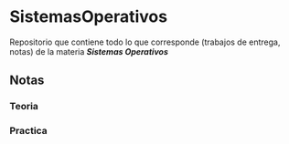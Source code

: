 # SistemasOperativos

Repositorio que contiene todo lo que corresponde (trabajos de entrega, notas) de la materia ***Sistemas Operativos***

## Notas

### Teoria 

### Practica 
